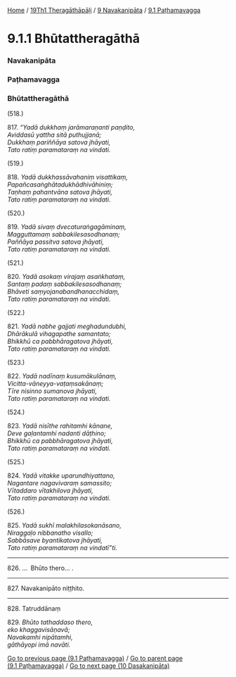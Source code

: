 
[Home](/) / [19Th1 Theragāthāpāḷi](../../../19Th1.md) / [9 Navakanipāta](../../9.md) / [9.1 Paṭhamavagga](../9.1.md)

# 9.1.1 Bhūtattheragāthā

### Navakanipāta

### Paṭhamavagga

### Bhūtattheragāthā

(518.)

817\. _“Yadā dukkhaṃ jarāmaraṇanti paṇḍito,_  
_Aviddasū yattha sitā puthujjanā;_  
_Dukkhaṃ pariññāya satova jhāyati,_  
_Tato ratiṃ paramataraṃ na vindati._  


(519.)

818\. _Yadā dukkhassāvahaniṃ visattikaṃ,_  
_Papañcasaṅghātadukhādhivāhiniṃ;_  
_Taṇhaṃ pahantvāna satova jhāyati,_  
_Tato ratiṃ paramataraṃ na vindati._  


(520.)

819\. _Yadā sivaṃ dvecaturaṅgagāminaṃ,_  
_Magguttamaṃ sabbakilesasodhanaṃ;_  
_Paññāya passitva satova jhāyati,_  
_Tato ratiṃ paramataraṃ na vindati._  


(521.)

820\. _Yadā asokaṃ virajaṃ asaṅkhataṃ,_  
_Santaṃ padaṃ sabbakilesasodhanaṃ;_  
_Bhāveti saṃyojanabandhanacchidaṃ,_  
_Tato ratiṃ paramataraṃ na vindati._  


(522.)

821\. _Yadā nabhe gajjati meghadundubhi,_  
_Dhārākulā vihagapathe samantato;_  
_Bhikkhū ca pabbhāragatova jhāyati,_  
_Tato ratiṃ paramataraṃ na vindati._  


(523.)

822\. _Yadā nadīnaṃ kusumākulānaṃ,_  
_Vicitta-vāneyya-vaṭaṃsakānaṃ;_  
_Tīre nisinno sumanova jhāyati,_  
_Tato ratiṃ paramataraṃ na vindati._  


(524.)

823\. _Yadā nisīthe rahitamhi kānane,_  
_Deve gaḷantamhi nadanti dāṭhino;_  
_Bhikkhū ca pabbhāragatova jhāyati,_  
_Tato ratiṃ paramataraṃ na vindati._  


(525.)

824\. _Yadā vitakke uparundhiyattano,_  
_Nagantare nagavivaraṃ samassito;_  
_Vītaddaro vītakhilova jhāyati,_  
_Tato ratiṃ paramataraṃ na vindati._  


(526.)

825\. _Yadā sukhī malakhilasokanāsano,_  
_Niraggaḷo nibbanatho visallo;_  
_Sabbāsave byantikatova jhāyati,_  
_Tato ratiṃ paramataraṃ na vindatī”ti._  


---

826\. …  Bhūto thero… .



---

827\. Navakanipāto niṭṭhito.



---

828\. Tatruddānaṃ



829\. _Bhūto tathaddaso thero,_  
_eko khaggavisāṇavā;_  
_Navakamhi nipātamhi,_  
_gāthāyopi imā navāti._  


[Go to previous page (9.1 Paṭhamavagga)](../9.1.md) / [Go to parent page (9.1 Paṭhamavagga)](../9.1.md) / [Go to next page (10 Dasakanipāta)](../../10.md)


